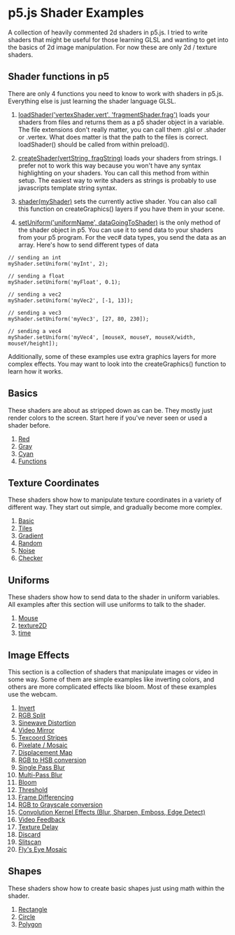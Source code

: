 # p5.js Shader Examples  

A collection of heavily commented 2d shaders in p5.js. I tried to write shaders that might be useful for those learning GLSL and wanting to get into the basics of 2d image manipulation. For now these are only 2d / texture shaders.

## Shader functions in p5

There are only 4 functions you need to know to work with shaders in p5.js. Everything else is just learning the shader language GLSL.

1. [loadShader('vertexShader.vert', 'fragmentShader.frag')](https://p5js.org/reference/#/p5/loadShader) loads your shaders from files and returns them as a p5 shader object in a variable. The file extensions don't really matter, you can call them .glsl or .shader or .vertex. What does matter is that the path to the files is correct. loadShader() should be called from within preload().

2. [createShader(vertString, fragString)](https://p5js.org/reference/#/p5/createShader) loads your shaders from strings. I prefer not to work this way because you won't have any syntax highlighting on your shaders. You can call this method from within setup. The easiest way to write shaders as strings is probably to use javascripts template string syntax.

3. [shader(myShader)](https://p5js.org/reference/#/p5.Shader) sets the currently active shader. You can also call this function on createGraphics() layers if you have them in your scene.

4. [setUniform('uniformName', dataGoingToShader)](https://p5js.org/reference/#/p5.Shader/setUniform) is the only method of the shader object in p5. You can use it to send data to your shaders from your p5 program. For the vec# data types, you send the data as an array. Here's how to send different types of data  

````
// sending an int
myShader.setUniform('myInt', 2);

// sending a float
myShader.setUniform('myFloat', 0.1);

// sending a vec2
myShader.setUniform('myVec2', [-1, 13]);

// sending a vec3
myShader.setUniform('myVec3', [27, 80, 230]);

// sending a vec4
myShader.setUniform('myVec4', [mouseX, mouseY, mouseX/width, mouseY/height]);
````

Additionally, some of these examples use extra graphics layers for more complex effects. You may want to look into the createGraphics() function to learn how it works.  


## Basics  

These shaders are about as stripped down as can be. They mostly just render colors to the screen. Start here if you've never seen or used a shader before.

1. [Red](https://aferriss.github.io/p5jsShaderExamples/1_basics/1-1_red)  
2. [Gray](https://aferriss.github.io/p5jsShaderExamples/1_basics/1-2_gray)  
3. [Cyan](https://aferriss.github.io/p5jsShaderExamples/1_basics/1-3_cyan)  
4. [Functions](https://aferriss.github.io/p5jsShaderExamples/1_basics/1-4_functions)  

## Texture Coordinates  

These shaders show how to manipulate texture coordinates in a variety of different way. They start out simple, and gradually become more complex.

1. [Basic](https://aferriss.github.io/p5jsShaderExamples/2_texture-coordinates/2-1_basic)
2. [Tiles](https://aferriss.github.io/p5jsShaderExamples/2_texture-coordinates/2-2_tiles)
3. [Gradient](https://aferriss.github.io/p5jsShaderExamples/2_texture-coordinates/2-3_gradient)
4. [Random](https://aferriss.github.io/p5jsShaderExamples/2_texture-coordinates/2-4_random)
5. [Noise](https://aferriss.github.io/p5jsShaderExamples/2_texture-coordinates/2-5_noise)
6. [Checker](https://aferriss.github.io/p5jsShaderExamples/2_texture-coordinates/2-6_checker)


## Uniforms  

These shaders show how to send data to the shader in uniform variables. All examples after this section will use uniforms to talk to the shader.

1. [Mouse](https://aferriss.github.io/p5jsShaderExamples/3_uniforms/3-1_mouse)
2. [texture2D](https://aferriss.github.io/p5jsShaderExamples/3_uniforms/3-2_texture2d)
3. [time](https://aferriss.github.io/p5jsShaderExamples/3_uniforms/3-3_time)

## Image Effects

This section is a collection of shaders that manipulate images or video in some way. Some of them are simple examples like inverting colors, and others are more complicated effects like bloom. Most of these examples use the webcam.

1. [Invert](https://aferriss.github.io/p5jsShaderExamples/4_image-effects/4-1_webcam-invert)
2. [RGB Split](https://aferriss.github.io/p5jsShaderExamples/4_image-effects/4-2_rgb-split)
3. [Sinewave Distortion](https://aferriss.github.io/p5jsShaderExamples/4_image-effects/4-3_sinewave-distort)
4. [Video Mirror](https://aferriss.github.io/p5jsShaderExamples/4_image-effects/4-4_mirror)
5. [Texcoord Stripes](https://aferriss.github.io/p5jsShaderExamples/4_image-effects/4-5_stripes-from-image)
6. [Pixelate / Mosaic](https://aferriss.github.io/p5jsShaderExamples/4_image-effects/4-6_pixelate)
7. [Displacement Map](https://aferriss.github.io/p5jsShaderExamples/4_image-effects/4-7_displacement-map)
8. [RGB to HSB conversion](https://aferriss.github.io/p5jsShaderExamples/4_image-effects/4-8_rgb-to-hsb)
9. [Single Pass Blur](https://aferriss.github.io/p5jsShaderExamples/4_image-effects/4-9_single-pass-blur)
10. [Multi-Pass Blur](https://aferriss.github.io/p5jsShaderExamples/4_image-effects/4-10_two-pass-blur)
11. [Bloom](https://aferriss.github.io/p5jsShaderExamples/4_image-effects/4-11_bloom)
12. [Threshold](https://aferriss.github.io/p5jsShaderExamples/4_image-effects/4-12_threshold)
13. [Frame Differencing](https://aferriss.github.io/p5jsShaderExamples/4_image-effects/4-13_frame-differencing)
14. [RGB to Grayscale conversion](https://aferriss.github.io/p5jsShaderExamples/4_image-effects/4-14_rgb-to-grayscale)
15. [Convolution Kernel Effects (Blur, Sharpen, Emboss, Edge Detect)](https://aferriss.github.io/p5jsShaderExamples/4_image-effects/4-15_convolution-kernel)
16. [Video Feedback](https://aferriss.github.io/p5jsShaderExamples/4_image-effects/4-16_video-feedback)
17. [Texture Delay](https://aferriss.github.io/p5jsShaderExamples/4_image-effects/4-17_delay)  
18. [Discard](https://aferriss.github.io/p5jsShaderExamples/4_image-effects/4-18_discard)
19. [Slitscan](https://aferriss.github.io/p5jsShaderExamples/4_image-effects/4-19_slitscan)
20. [Fly's Eye Mosaic](https://aferriss.github.io/p5jsShaderExamples/4_image-effects/4-20_mosaic)

## Shapes  

These shaders show how to create basic shapes just using math within the shader.

1. [Rectangle](https://aferriss.github.io/p5jsShaderExamples/5_shapes/5-1_rectangle)
2. [Circle](https://aferriss.github.io/p5jsShaderExamples/5_shapes/5-2_circle)
3. [Polygon](https://aferriss.github.io/p5jsShaderExamples/5_shapes/5-3_polygon)
